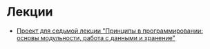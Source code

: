 # Лекции

- [Проект для седьмой лекции "Принципы в программировании: основы модульности, работа с данными и хранение"](https://github.com/practicum-frontend-ad/lectures/tree/7-lecture-module)